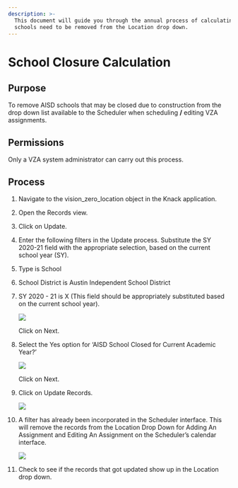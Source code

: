 ```yaml
---
description: >-
  This document will guide you through the annual process of calculating which
  schools need to be removed from the Location drop down.
---
```


# School Closure Calculation

## **Purpose** 

To remove AISD schools  that may be closed due to construction from the drop down list available to the Scheduler when scheduling **/** editing VZA assignments.

## **Permissions** 

Only a VZA system administrator can carry out this process.  


## **Process**

1. Navigate to the vision\_zero\_location object in the Knack application.
2. Open the Records view. 
3. Click on Update.
4. Enter the following filters in the Update process. Substitute the SY 2020-21 field with the appropriate selection, based on the current school year \(SY\).
5. Type is School
6. School District is Austin Independent School District
7. SY 2020 - 21 is X \(This field should be appropriately substituted based on the current school year\).

   ![](https://lh3.googleusercontent.com/YfAr7kTIEODlFxiMMJYcPdDkPeN7kZhtMd03v2hBgQIdWxgJToVKEiSMvWJHRs0p4SR_q_seKCI2g9NGTPwBK9Ux0wgSTU5wlfc9rkpuYbXg4kAjGggTcVmSPbpXA024o13J1XXo)

   Click on Next. 

8. Select the Yes option for ‘AISD School Closed for Current Academic Year?’ 

   ![](https://lh4.googleusercontent.com/PJN2qsmDqZd6HnvGOfSAIyDgK_qj2HLAD84JbO6Y454Gb1GK_GGdP88sTSqU3i_jpWhwkOYZIKS_IbAl5QgLhzqqPiwWGxk4COSX9h8p8D7w3t4l8XM29wcb9TFtmqg72J_lV9BA)

   Click on Next.

9. Click on Update Records.

   ![](https://lh4.googleusercontent.com/Pu_S0uZgHZXq62l0vy6zN5K4DnRoFx5cjflM5hNjyo85hDSLg7m8NRa1v2OIFqkyH8V3bhR3GNXTo6wCXgG-P0__RurBohc-JQimtp8pfurvxBbKS0fdo9cMIpScndnPJqW1DIcR)

10. A filter has already been incorporated in the Scheduler interface. This will remove the records from the Location Drop Down for Adding An Assignment and Editing An Assignment on the Scheduler’s calendar interface.

    ![](https://lh5.googleusercontent.com/uWIkIBgPRgmfcwWdjS8exRroAFnT7EP9KLodsBJqesMSa2KN1ajFlyGfAdQdG59BaLOfNEdPvd4BBN_kl4I3VqQG9CcY33dRh3BhShNE1aWIeY63TjHkCLgaekM1BPqrMSA35Qln)

11. Check to see if the records that got updated show up in the Location drop down.



